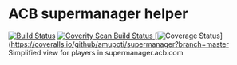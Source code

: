 # ACB supermanager helper 
[![Build Status](https://travis-ci.org/amupoti/supermanager.svg?branch=master)](https://travis-ci.org/amupoti/supermanager) 
<a href="https://scan.coverity.com/projects/amupoti-supermanager">
  <img alt="Coverity Scan Build Status"
       src="https://scan.coverity.com/projects/6034/badge.svg"/>
</a>
[![Coverage Status](https://coveralls.io/repos/amupoti/supermanager/badge.svg?branch=master&service=github)](https://coveralls.io/github/amupoti/supermanager?branch=master
<br>
Simplified view for players in supermanager.acb.com 


